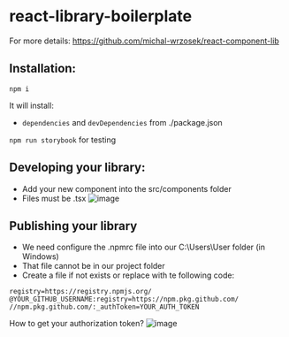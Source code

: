 # react-library-boilerplate
For more details: https://github.com/michal-wrzosek/react-component-lib

## Installation:

```
npm i
```

It will install:
- `dependencies` and `devDependencies` from ./package.json

`npm run storybook` for testing

## Developing your library:
- Add your new component into the src/components folder
- Files must be .tsx
![image](https://user-images.githubusercontent.com/63880187/163710656-17d5b00c-6c05-4247-94b5-bdfa95068b24.png)

## Publishing your library
- We need configure the .npmrc file into our C:\Users\User folder (in Windows)
- That file cannot be in our project folder
- Create a file if not exists or replace with te following code:
```
registry=https://registry.npmjs.org/
@YOUR_GITHUB_USERNAME:registry=https://npm.pkg.github.com/
//npm.pkg.github.com/:_authToken=YOUR_AUTH_TOKEN
```

How to get your authorization token?
![image](https://user-images.githubusercontent.com/63880187/163711023-7e77a5c2-f003-4de7-ae7a-5fd202ec1789.png)

